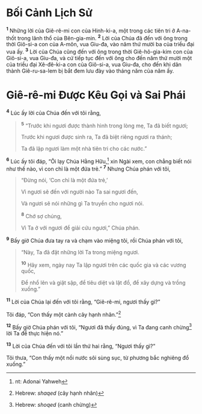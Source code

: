 # Bối Cảnh Lịch Sử

<sup><b>1</b></sup> Những lời của Giê-rê-mi con của Hinh-ki-a, một trong các tiên tri ở A-na-thốt trong lãnh thổ của Bên-gia-min. <sup><b>2</b></sup> Lời của Chúa đã đến với ông trong thời Giô-si-a con của A-môn, vua Giu-đa, vào năm thứ mười ba của triều đại vua ấy. <sup><b>3</b></sup> Lời của Chúa cũng đến với ông trong thời Giê-hô-gia-kim con của Giô-si-a, vua Giu-đa, và cứ tiếp tục đến với ông cho đến năm thứ mười một của triều đại Xê-đê-ki-a con của Giô-si-a, vua Giu-đa, cho đến khi dân thành Giê-ru-sa-lem bị bắt đem lưu đày vào tháng năm của năm ấy.

# Giê-rê-mi Ðược Kêu Gọi và Sai Phái

<sup><b>4</b></sup> Lúc ấy lời của Chúa đến với tôi rằng,

> <sup><b>5</b></sup> “Trước khi ngươi được thành hình trong lòng mẹ, Ta đã biết ngươi;
>
> Trước khi ngươi được sinh ra, Ta đã biệt riêng ngươi ra thánh;
>
> Ta đã lập ngươi làm một nhà tiên tri cho các nước.”

<sup><b>6</b></sup> Lúc ấy tôi đáp, “Ôi lạy Chúa Hằng Hữu,[^1-700ad10c-4fa1-4d63-ac84-b63a436a496d] xin Ngài xem, con chẳng biết nói như thế nào, vì con chỉ là một đứa trẻ.” <sup><b>7</b></sup> Nhưng Chúa phán với tôi,

> “Ðừng nói, ‘Con chỉ là một đứa trẻ,’
>
> Vì ngươi sẽ đến với người nào Ta sai ngươi đến,
>
> Và ngươi sẽ nói những gì Ta truyền cho ngươi nói.
>
> <sup><b>8</b></sup> Chớ sợ chúng,
>
> Vì Ta ở với ngươi để giải cứu ngươi,” Chúa phán.

<sup><b>9</b></sup> Bấy giờ Chúa đưa tay ra và chạm vào miệng tôi, rồi Chúa phán với tôi,

> “Này, Ta đã đặt những lời Ta trong miệng ngươi.
>
> <sup><b>10</b></sup> Hãy xem, ngày nay Ta lập ngươi trên các quốc gia và các vương quốc,
>
> Ðể nhổ lên và giật sập, để tiêu diệt và lật đổ, để xây dựng và trồng xuống.”

<sup><b>11</b></sup> Lời của Chúa lại đến với tôi rằng, “Giê-rê-mi, ngươi thấy gì?”

Tôi đáp, “Con thấy một cành cây hạnh nhân.”[^2-700ad10c-4fa1-4d63-ac84-b63a436a496d]

<sup><b>12</b></sup> Bấy giờ Chúa phán với tôi, “Ngươi đã thấy đúng, vì Ta đang canh chừng[^3-700ad10c-4fa1-4d63-ac84-b63a436a496d] lời Ta để thực hiện nó.”

<sup><b>13</b></sup> Lời của Chúa đến với tôi lần thứ hai rằng, “Ngươi thấy gì?”

Tôi thưa, “Con thấy một nồi nước sôi sùng sục, từ phương bắc nghiêng đổ xuống.”

[^1-700ad10c-4fa1-4d63-ac84-b63a436a496d]: nt: Adonai Yahweh

[^2-700ad10c-4fa1-4d63-ac84-b63a436a496d]: Hebrew: _shaqed_ (cây hạnh nhân)

[^3-700ad10c-4fa1-4d63-ac84-b63a436a496d]: Hebrew: _shoqed_ (canh chừng)
